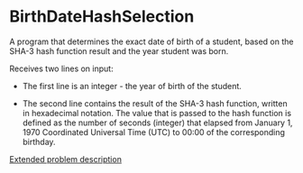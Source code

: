 # BirthDateHashSelection
A program that determines the exact date of birth of a student, based on the SHA-3 hash function result and the year student was born.

Receives two lines on input:

- The first line is an integer - the year of birth of the student.

- The second line contains the result of the SHA-3 hash function, written in hexadecimal notation. The value that is passed to the hash function is defined as the number of seconds (integer) that elapsed from January 1, 1970 Coordinated Universal Time (UTC) to 00:00 of the corresponding birthday.

[Extended problem description](https://stepik.org/lesson/59926/step/2?unit=40893)
